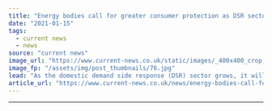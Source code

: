 ```yaml
---
title: "Energy bodies call for greater consumer protection as DSR sector grows"
date: "2021-01-15"
tags: 
  - current news
  - news
source: "current news"
image_url: "https://www.current-news.co.uk/static/images/_400x400_crop_center-center/Daikin-Altherma-heat-pump-Image-Dailkin.jpg"
image_fp: "/assets/img/post_thumbnails/76.jpg"
lead: "​As the domestic demand side response (DSR) sector grows, it will be essential that consumers are protected."
article_url: "https://www.current-news.co.uk/news/energy-bodies-call-for-greater-consumer-protect-as-dsr-sector-grows?utm_source=rss-feeds&utm_medium=rss&utm_campaign=rss"
---
```


---
